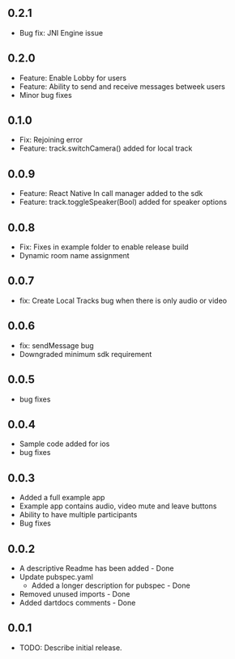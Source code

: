 ## 0.2.1
* Bug fix: JNI Engine issue

## 0.2.0
* Feature: Enable Lobby for users
* Feature: Ability to send and receive messages betweek users
* Minor bug fixes

## 0.1.0
* Fix: Rejoining error
* Feature: track.switchCamera() added for local track

## 0.0.9
* Feature: React Native In call manager added to the sdk
* Feature: track.toggleSpeaker(Bool) added for speaker options

## 0.0.8
* Fix: Fixes in example folder to enable release build
* Dynamic room name assignment

## 0.0.7
* fix: Create Local Tracks bug when there is only audio or video

## 0.0.6
* fix: sendMessage bug
* Downgraded minimum sdk requirement

## 0.0.5
* bug fixes

## 0.0.4
* Sample code added for ios
* bug fixes

## 0.0.3
* Added a full example app 
* Example app contains audio, video mute and leave buttons
* Ability to have multiple participants
* Bug fixes

## 0.0.2
* A descriptive Readme has been added - Done
* Update pubspec.yaml
  * Added a longer description for pubspec - Done
* Removed unused imports - Done
* Added dartdocs comments - Done

## 0.0.1
* TODO: Describe initial release.
